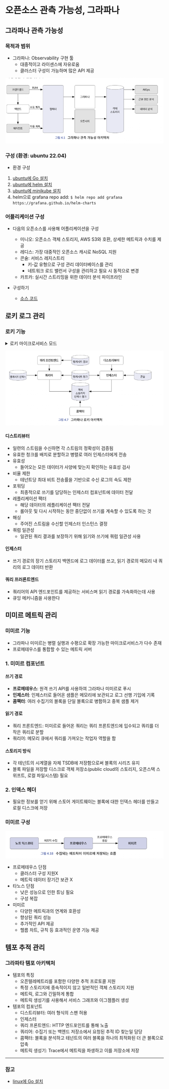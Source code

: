 # 오픈소스 관측 가능성, 그라파나
## 그라파나 관측 가능성
### 목적과 범위
- 그라파나: Observability 구현 툴
    - 대중적이고 라이센스에 자유로움
    - 클러스터 구성이 가능하며 많은 API 제공

![alt text](./image/image.png)

### 구성 (환경: ubuntu 22.04)
- 환경 구성
1. [ubuntu에 Go 설치](https://minha0220.tistory.com/185)
2. [ubuntu에 helm 설치](https://helm.sh/ko/docs/intro/install/)
3. [ubuntu에 minikube 설치](https://spidyweb.tistory.com/407)
4. helm으로 grafana repo add: `$ helm repo add grafana https://grafana.github.io/helm-charts`
### 어플리케이션 구성
- 다음의 오픈소스를 사용해 어플리케이션을 구성
    * 미니오: 오픈소스 객체 스토리지, AWS S3와 호환, 상세한 메트릭과 수치를 제공
    * 레디스: 가장 대중적인 오픈소스 캐시로 NoSQL 지원
    * 콘술: 서비스 레지스트리 
        - 키-값 유형으로 구성 관리 데이터베이스를 관리
        - 네트워크 로드 밸런서 구성을 관리하고 필요 시 동적으로 변경
    * 카프카: 실시간 스트리밍을 위한 데이터 분석 파이프라인 

- 구성하기
    * [소스 코드](https://github.com/philllipjung/o11ybook/tree/main/4.1)

## 로키 로그 관리
### 로키 기능 

<details>
    <summary>로키 마이크로서비스 모드</summary>
    <div markdown="1">
        <ul>
            <li>인제스터</li> 
            <li>디스트리뷰터</li>
            <li>쿼리 프론트엔드</li>
            <li>쿼리 스케쥴러</li>
            <li>쿼리어</li>
            <li>인덱스 게이트웨이</li>
            <li>룰러</li>
            <li>콤팩터</li>
        </ul>
</details>

![alt text](./image/image1.png)
#### 디스트리뷰터
- 일련의 스트림을 수신하면 각 스트림의 정확성이 검증됨 
- 유효한 청크를 배치로 분할하고 병렬로 여러 인제스터에게 전송
- 유효성
    - 들어오는 모든 데이터가 사양에 맞는지 확인하는 유효성 검사 
- 비율 제한
    - 테넌트당 최대 비트 전송률을 기반으로 수신 로그의 속도 제한 
- 포워딩
    - 최종적으로 쓰기를 담당하는 인제스터 컴포넌트에 데이터 전달
- 레플리케이션 팩터
    - 해당 데이터의 레플리케이션 팩터 전달
    - 롤아웃 및 다시 시작하는 동안 중단없이 쓰기를 계속할 수 있도록 하는 것
- 해싱
    - 주어진 스트림을 수신할 인제스터 인스턴스 결정
- 쿼럼 일관성
    - 일관된 쿼리 결과를 보장하기 위해 읽기와 쓰기에 쿼럼 일관성 사용
#### 인제스터
- 쓰기 경로의 장기 스토리지 백엔드에 로그 데이터를 쓰고, 읽기 경로의 메모리 내 쿼리의 로그 데이터 반환
#### 쿼리 프러론트엔드
- 쿼리어의 API 엔드포인트를 제공하는 서비스며 읽기 경로를 가속화하는데 사용 
- 큐잉 메커니즘을 사용한다 

## 미미르 메트릭 관리
### 미미르 기능
- 그라파나 미미르는 병렬 실행과 수평으로 확장 가능한 마이크로서비스가 다수 존재
- 프로메테우스를 통합할 수 있는 메트릭 서버
### 1. 미미르 컴포넌트
#### 쓰기 경로
- **프로메테우스**: 원격 쓰기 API를 사용하여 그라파나 미미르로 푸시 
- **인제스터**: 인제스터로 들어온 샘플은 메모리에 보관되고 로그 선행 기입에 기록
- **콤팩터**: 여러 수집기의 블록을 단일 블록으로 병함하고 중복 샘플 제거
#### 읽기 경로
- 쿼리 프론트엔드: 미미르로 들어온 쿼리는 쿼리 프론트엔드에 입수되고 쿼리를 더 작은 쿼리로 분할
- 쿼리어: 메모리 큐에서 쿼리를 가져오는 작업자 역할을 함 
#### 스토리지 방식
- 각 테넌트의 시계열을 자체 TSDB에 저장함으로써 블록의 시리즈 유지 
- 블록 파일을 저장할 디스크로 객체 저장소(public cloud의 스토리지, 오픈스택 스위프트, 로컬 파일시스템) 필요

### 2. 인덱스 헤더
- 필요한 정보를 얻기 위해 스토어 게이트웨이는 블록에 대한 인덱스 헤더를 만들고 로컬 디스크에 저장

### 미미르 구성
![alt text](./image/image3.png)
- 프로메테우스 단점
    - 클러스터 구성 지원X
    - 메트릭 데이터 장기간 보관 X
- 타노스 단점
    - 낮은 성능으로 인한 튜닝 필요
    - 구성 복잡
- 미미르
    - 다양한 메트릭과의 연계와 호환성
    - 향상된 쿼리 성능
    - 추가적인 API 제공
    - 헬름 차트, 규칙 등 효과적인 운영 기능 제공

## 템포 추적 관리
### 그라파타 템포 아키텍처
- 템포의 특징
    - 오픈텔레메트리를 포함한 다양한 추적 프로토콜 지원
    - 특정 스토리지에 종속적이지 않고 일반적인 객체 스토리지 지원
    - 메트릭, 로그와 긴밀하게 통합
    - 메트릭 생성기를 사용해서 서비스 그래프와 이그젬플러 생성
- 템포의 컴포넌트
    - 디스트리뷰터: 여러 형식의 스팬 허용 
    - 인제스터
    - 쿼리 프론트엔드: HTTP 엔드포인트를 통해 노출
    - 쿼리어: 수집기 또는 백엔드 저장소에서 요청된 추적 ID 찾는일 담당
    - 콤팩터: 블록을 분석하고 테넌트의 여러 블록을 하나의 최적화된 더 큰 블록으로 압축
    - 메트릭 생성기: Trace에서 메트릭을 파생하고 이를 저장소에 저장

----
### 참고 
- [linux에 Go 설치](https://minha0220.tistory.com/185)

